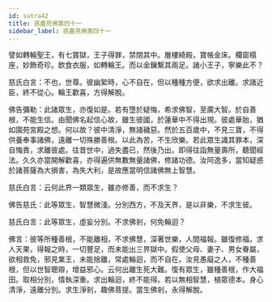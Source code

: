 ```yaml
---
id: sutra42
title: 惑盡見佛第四十一
sidebar_label: 惑盡見佛第四十一
---
```


譬如轉輪聖王，有七寶獄，王子得罪，禁閉其中。層樓綺殿，寶帳金床。欄窗榻座，妙飾奇珍。飲食衣服，如轉輪王。而以金鏁繫其兩足。諸小王子，寧樂此不？

慈氏白言：不也，世尊。彼幽縶時，心不自在，但以種種方便，欲求出離。求諸近臣，終不從心。輪王歡喜，方得解脫。

佛告彌勒：此諸眾生，亦復如是。若有墮於疑悔，希求佛智，至廣大智。於自善根，不能生信。由聞佛名起信心故，雖生彼國，於蓮華中不得出現。彼處華胎，猶如園苑宮殿之想。何以故？彼中清淨，無諸穢惡。然於五百歲中，不見三寶，不得供養奉事諸佛，遠離一切殊勝善根。以此為苦，不生欣樂。若此眾生識其罪本，深自悔責，求離彼處。往昔世中，過失盡已，然後乃出。即得往詣無量壽所，聽聞經法。久久亦當開解歡喜，亦得遍供無數無量諸佛，修諸功德。汝阿逸多，當知疑惑於諸菩薩為大損害，為失大利，是故應當明信諸佛無上智慧。

慈氏白言：云何此界一類眾生，雖亦修善，而不求生？

佛告慈氏：此等眾生，智慧微淺。分別西方，不及天界，是以非樂，不求生彼。

慈氏白言：此等眾生，虛妄分別。不求佛剎，何免輪迴？

佛言：彼等所種善根，不能離相，不求佛慧，深著世樂，人間福報。雖復修福，求人天果，得報之時，一切豐足，而未能出三界獄中。假使父母、妻子、男女眷屬，欲相救免，邪見業王，未能捨離，常處輪迴，而不自在。汝見愚癡之人，不種善根，但以世智聰辯，增益邪心。云何出離生死大難。復有眾生，雖種善根，作大福田。取相分別，情執深重。求出輪迴，終不能得。若以無相智慧，植眾德本。身心清淨，遠離分別。求生淨剎，趣佛菩提。當生佛剎，永得解脫。